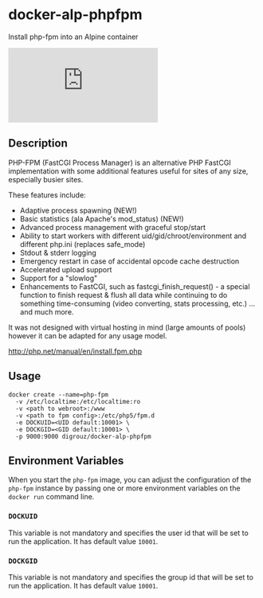 # docker-alp-phpfpm
Install php-fpm into an Alpine container

![php](https://php.net/images/logo.php)

## Description

PHP-FPM (FastCGI Process Manager) is an alternative PHP FastCGI implementation with some additional features useful for sites of any size, especially busier sites.

These features include:
* Adaptive process spawning (NEW!)
* Basic statistics (ala Apache's mod_status) (NEW!)
* Advanced process management with graceful stop/start
* Ability to start workers with different uid/gid/chroot/environment and different php.ini (replaces safe_mode)
* Stdout & stderr logging
* Emergency restart in case of accidental opcode cache destruction
* Accelerated upload support
* Support for a "slowlog"
* Enhancements to FastCGI, such as fastcgi_finish_request() - a special function to finish request & flush all data while continuing to do something time-consuming (video converting, stats processing, etc.)
... and much more.

It was not designed with virtual hosting in mind (large amounts of pools) however it can be adapted for any usage model.


http://php.net/manual/en/install.fpm.php

## Usage

    docker create --name=php-fpm 
      -v /etc/localtime:/etc/localtime:ro 
      -v <path to webroot>:/www 
      -v <path to fpm config>:/etc/php5/fpm.d 
      -e DOCKUID=<UID default:10001> \
      -e DOCKGID=<GID default:10001> \
      -p 9000:9000 digrouz/docker-alp-phpfpm
      
## Environment Variables

When you start the `php-fpm` image, you can adjust the configuration of the `php-fpm` instance by passing one or more environment variables on the `docker run` command line.

### `DOCKUID`

This variable is not mandatory and specifies the user id that will be set to run the application. It has default value `10001`.

### `DOCKGID`

This variable is not mandatory and specifies the group id that will be set to run the application. It has default value `10001`.
